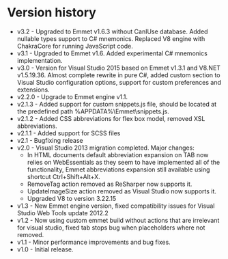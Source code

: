 # Version history

* v3.2 - Upgraded to Emmet v1.6.3 without CanIUse database. Added nullable types support to C# mnemonics. Replaced V8 engine with ChakraCore for running JavaScript code.
* v3.1 - Upgraded to Emmet v1.6. Added experimental C# mnemonics implementation.
* v3.0 - Version for Visual Studio 2015 based on Emmet v1.3.1 and V8.NET v1.5.19.36. Almost complete rewrite in pure C#, added custom section to Visual Studio configuration options, support for custom preferences and extensions.
* v2.2.0 - Upgrade to Emmet engine v1.1.
* v2.1.3 - Added support for custom snippets.js file, should be located at the predefined path %APPDATA%\Emmet\snippets.js.
* v2.1.2 - Added CSS abbreviations for flex box model, removed XSL abbreviations.
* v2.1.1 - Added support for SCSS files
* v2.1 - Bugfixing release
* v2.0 - Visual Studio 2013 migration completed. Major changes:
    * In HTML documents default abbreviation expansion on TAB now relies on WebEssentials as they seem to have implemented all of the functionality, Emmet abbreviations expansion still available using shortcut Ctrl+Shift+Alt+X.
    * RemoveTag action removed as ReSharper now supports it.
    * UpdateImageSize action removed as Visual Studio now supports it.
    * Upgraded V8 to version 3.22.15
* v1.3 - New Emmet engine version, fixed compatibility issues for Visual Studio Web Tools update 2012.2
* v1.2 - Now using custom emmet build without actions that are irrelevant for visual studio, fixed tab stops bug when placeholders where not removed.
* v1.1 - Minor performance improvements and bug fixes.
* v1.0 - Initial release.